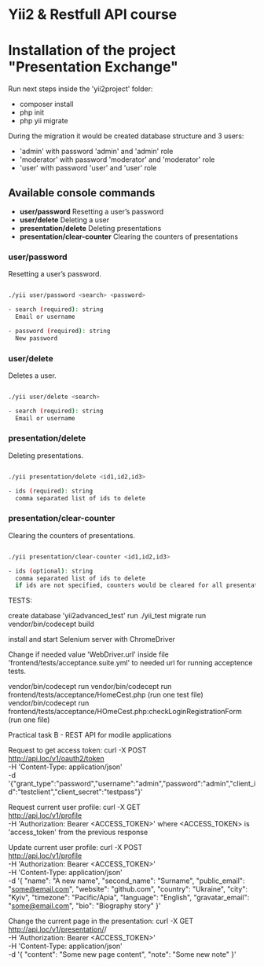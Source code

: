 Yii2 & Restfull API course
=================================================

# Installation of the project "Presentation Exchange" #
Run next steps inside the 'yii2project' folder:
- composer install 
- php init 
- php yii migrate 

During the migration it would be created database structure and 3 users:

- 'admin' with password 'admin' and 'admin' role
- 'moderator' with password 'moderator' and 'moderator' role
- 'user' with password 'user' and 'user' role






## Available console commands

- **user/password** Resetting a user’s password
- **user/delete** Deleting a user
- **presentation/delete** Deleting presentations
- **presentation/clear-counter** Clearing the counters of presentations

### user/password
Resetting a user’s password.

```sh

./yii user/password <search> <password>

- search (required): string
  Email or username

- password (required): string
  New password

```

### user/delete
Deletes a user.

```sh

./yii user/delete <search>

- search (required): string
  Email or username

```

### presentation/delete
Deleting presentations.

```sh

./yii presentation/delete <id1,id2,id3>

- ids (required): string
  comma separated list of ids to delete

```

### presentation/clear-counter
Clearing the counters of presentations.

```sh

./yii presentation/clear-counter <id1,id2,id3>

- ids (optional): string
  comma separated list of ids to delete
  if ids are not specified, counters would be cleared for all presentations

```



TESTS:

create database 'yii2advanced_test'
run ./yii_test migrate
run vendor/bin/codecept build

install and start Selenium server with ChromeDriver

Change if needed value 'WebDriver.url' inside file 'frontend/tests/acceptance.suite.yml' to needed url for running acceptence tests.

vendor/bin/codecept run
vendor/bin/codecept run frontend/tests/acceptance/HomeCest.php (run one test file)
vendor/bin/codecept run frontend/tests/acceptance/HOmeCest.php:checkLoginRegistrationForm (run one file)



Practical task B - REST API for modile applications

Request to get access token:
curl -X POST \
  http://api.loc/v1/oauth2/token \
  -H 'Content-Type: application/json' \
  -d '{"grant_type":"password","username":"admin","password":"admin","client_id":"testclient","client_secret":"testpass"}'

Request current user profile:
curl -X GET \
  http://api.loc/v1/profile \
  -H 'Authorization: Bearer <ACCESS_TOKEN>'
where <ACCESS_TOKEN> is 'access_token' from the previous response

Update current user profile:
curl -X POST \
  http://api.loc/v1/profile \
  -H 'Authorization: Bearer <ACCESS_TOKEN>' \
  -H 'Content-Type: application/json' \
  -d '{
    "name": "A new name",
    "second_name": "Surname",
    "public_email": "some@email.com",
    "website": "github.com",
    "country": "Ukraine",
    "city": "Kyiv",
    "timezone": "Pacific/Apia",
    "language": "English",
    "gravatar_email": "some@email.com",
    "bio": "Biography story"
}'

Change the current page in the presentation:
curl -X GET \
  http://api.loc/v1/presentation/<presentation-public-url>/<page-number> \
  -H 'Authorization: Bearer <ACCESS_TOKEN>' \
  -H 'Content-Type: application/json' \
  -d '{
    "content": "Some new page content",
    "note": "Some new note"
}'
